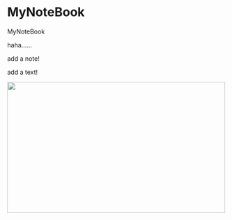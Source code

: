 # MyNoteBook
MyNoteBook

haha......

add a note!

add a text!

<img src="https://upload-images.jianshu.io/upload_images/1503319-c696a9cd1495d68f.png" width ="500" height="300" />
